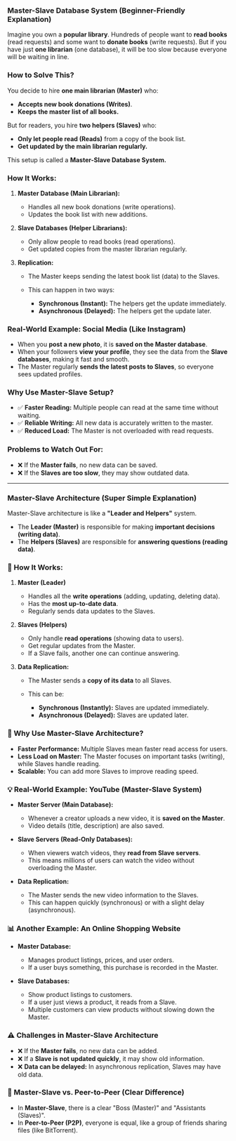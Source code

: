 ### **Master-Slave Database System (Beginner-Friendly Explanation)**

Imagine you own a **popular library**. Hundreds of people want to **read books** (read requests) and some want to **donate books** (write requests). But if you have just **one librarian** (one database), it will be too slow because everyone will be waiting in line.

### **How to Solve This?**

You decide to hire **one main librarian (Master)** who:

* **Accepts new book donations (Writes)**.
* **Keeps the master list of all books.**

But for readers, you hire **two helpers (Slaves)** who:

* **Only let people read (Reads)** from a copy of the book list.
* **Get updated by the main librarian regularly.**

This setup is called a **Master-Slave Database System.**

### **How It Works:**

1. **Master Database (Main Librarian):**

   * Handles all new book donations (write operations).
   * Updates the book list with new additions.

2. **Slave Databases (Helper Librarians):**

   * Only allow people to read books (read operations).
   * Get updated copies from the master librarian regularly.

3. **Replication:**

   * The Master keeps sending the latest book list (data) to the Slaves.
   * This can happen in two ways:

     * **Synchronous (Instant):** The helpers get the update immediately.
     * **Asynchronous (Delayed):** The helpers get the update later.

### **Real-World Example: Social Media (Like Instagram)**

* When you **post a new photo**, it is **saved on the Master database**.
* When your followers **view your profile**, they see the data from the **Slave databases**, making it fast and smooth.
* The Master regularly **sends the latest posts to Slaves**, so everyone sees updated profiles.

### **Why Use Master-Slave Setup?**

* ✅ **Faster Reading:** Multiple people can read at the same time without waiting.
* ✅ **Reliable Writing:** All new data is accurately written to the master.
* ✅ **Reduced Load:** The Master is not overloaded with read requests.

### **Problems to Watch Out For:**

* ❌ If the **Master fails**, no new data can be saved.
* ❌ If the **Slaves are too slow**, they may show outdated data.

 

---

### **Master-Slave Architecture (Super Simple Explanation)**

Master-Slave architecture is like a **"Leader and Helpers"** system.

* The **Leader (Master)** is responsible for making **important decisions (writing data)**.
* The **Helpers (Slaves)** are responsible for **answering questions (reading data)**.

### **🔧 How It Works:**

1. **Master (Leader)**

   * Handles all the **write operations** (adding, updating, deleting data).
   * Has the **most up-to-date data**.
   * Regularly sends data updates to the Slaves.

2. **Slaves (Helpers)**

   * Only handle **read operations** (showing data to users).
   * Get regular updates from the Master.
   * If a Slave fails, another one can continue answering.

3. **Data Replication:**

   * The Master sends a **copy of its data** to all Slaves.
   * This can be:

     * **Synchronous (Instantly):** Slaves are updated immediately.
     * **Asynchronous (Delayed):** Slaves are updated later.

### **📌 Why Use Master-Slave Architecture?**

* **Faster Performance:** Multiple Slaves mean faster read access for users.
* **Less Load on Master:** The Master focuses on important tasks (writing), while Slaves handle reading.
* **Scalable:** You can add more Slaves to improve reading speed.

### **💡 Real-World Example: YouTube (Master-Slave System)**

* **Master Server (Main Database):**

  * Whenever a creator uploads a new video, it is **saved on the Master**.
  * Video details (title, description) are also saved.

* **Slave Servers (Read-Only Databases):**

  * When viewers watch videos, they **read from Slave servers**.
  * This means millions of users can watch the video without overloading the Master.

* **Data Replication:**

  * The Master sends the new video information to the Slaves.
  * This can happen quickly (synchronous) or with a slight delay (asynchronous).

### **📊 Another Example: An Online Shopping Website**

* **Master Database:**

  * Manages product listings, prices, and user orders.
  * If a user buys something, this purchase is recorded in the Master.

* **Slave Databases:**

  * Show product listings to customers.
  * If a user just views a product, it reads from a Slave.
  * Multiple customers can view products without slowing down the Master.

### **⚠️ Challenges in Master-Slave Architecture**

* ❌ If the **Master fails**, no new data can be added.
* ❌ If a **Slave is not updated quickly**, it may show old information.
* ❌ **Data can be delayed:** In asynchronous replication, Slaves may have old data.

### **📌 Master-Slave vs. Peer-to-Peer (Clear Difference)**

* In **Master-Slave**, there is a clear "Boss (Master)" and "Assistants (Slaves)".
* In **Peer-to-Peer (P2P)**, everyone is equal, like a group of friends sharing files (like BitTorrent).

